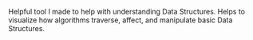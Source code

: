 Helpful tool I made to help with understanding Data Structures. Helps to visualize how algorithms traverse, affect, and manipulate basic Data Structures. 
